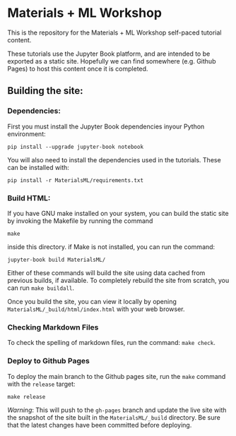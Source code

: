 # Materials + ML Workshop

This is the repository for the Materials + ML Workshop self-paced tutorial content.

These tutorials use the Jupyter Book platform, and are intended to be exported as a static site. Hopefully we can find somewhere (e.g. Github Pages) to host this content once it is completed.

## Building the site:

### Dependencies:

First you must install the Jupyter Book dependencies inyour Python environment:

```
pip install --upgrade jupyter-book notebook
```

You will also need to install the dependencies used in the tutorials. These can be installed with:

```
pip install -r MaterialsML/requirements.txt
```

### Build HTML:

If you have GNU make installed on your system, you can build the static site by invoking the Makefile by running the command
```
make
```


inside this directory. if Make is not installed, you can run the command:

```
jupyter-book build MaterialsML/
```

Either of these commands will build the site using data cached from previous builds, if available. To completely rebuild the site from scratch, you can run `make buildall`.

Once you build the site, you can view it locally by opening `MaterialsML/_build/html/index.html` with your web browser.

### Checking Markdown Files

To check the spelling of markdown files, run the command: `make check`.

### Deploy to Github Pages

To deploy the main branch to the Github pages site, run the `make` command with the `release` target:

```
make release
```

*Warning*: This will push to the `gh-pages` branch and update the live site with the snapshot of the site built in the `MaterialsML/_build` directory. Be sure that the latest changes have been committed before deploying.
